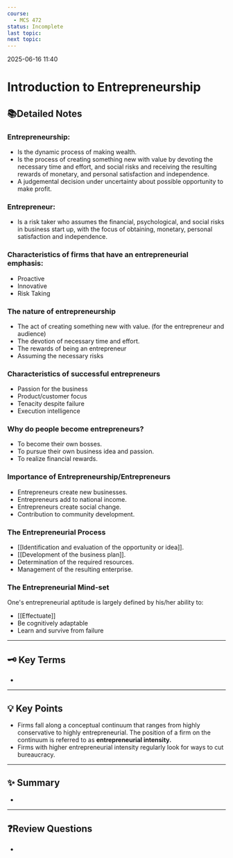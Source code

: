 ```yaml
---
course:
  - MCS 472
status: Incomplete
last topic: 
next topic:
---
```


2025-06-16 11:40

# Introduction to Entrepreneurship

## 📚Detailed Notes

### **Entrepreneurship:**
- Is the dynamic process of making wealth.
- Is the process of creating something new with value by devoting the necessary time and effort, and social risks and receiving the resulting rewards of monetary, and personal satisfaction and independence.
- A judgemental decision under uncertainty about possible opportunity to make profit.

### **Entrepreneur:**
- Is a risk taker who assumes the financial, psychological, and social risks in business start up, with the focus of obtaining, monetary, personal satisfaction and independence.

### **Characteristics of firms that have an entrepreneurial emphasis:**
- Proactive
- Innovative
- Risk Taking

### **The nature of entrepreneurship**
- The act of creating something new with value. (for the entrepreneur and audience)
- The devotion of necessary time and effort.
- The rewards of being an entrepreneur
- Assuming the necessary risks

### **Characteristics of successful entrepreneurs**
- Passion for the business
- Product/customer focus
- Tenacity despite failure
- Execution intelligence

### **Why do people become entrepreneurs?**
- To become their own bosses.
- To pursue their own business idea and passion.
- To realize financial rewards.

### **Importance of Entrepreneurship/Entrepreneurs**
- Entrepreneurs create new businesses.
- Entrepreneurs add to national income.
- Entrepreneurs create social change.
- Contribution to community development.

### **The Entrepreneurial Process**
- [[Identification and evaluation of the opportunity or idea]].
- [[Development of the business plan]].
- Determination of the required resources.
- Management of the resulting enterprise.

### **The Entrepreneurial Mind-set**
One's entrepreneurial aptitude is largely defined by his/her ability to:
- [[Effectuate]]
- Be cognitively adaptable
- Learn and survive from failure




---
## 🗝️ Key Terms

-
---
## 💡 Key Points

- Firms fall along a conceptual continuum that ranges from highly conservative to highly entrepreneurial. The position of a firm on the continuum is referred to as **entrepreneurial intensity.**
- Firms with higher entrepreneurial intensity regularly look for ways to cut bureaucracy.
---
## ✨ Summary

-
---
## ❓Review Questions

-